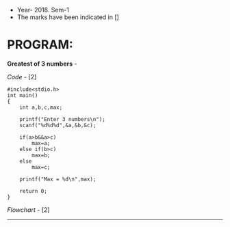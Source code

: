 - Year- 2018. Sem-1
- The marks have been indicated in [] 

# PROGRAM: 
**Greatest of 3 numbers** - 

*Code* - [2]

```
#include<stdio.h>
int main()
{	
	int a,b,c,max;

	printf("Enter 3 numbers\n");
	scanf("%d%d%d",&a,&b,&c);

	if(a>b&&a>c)
		max=a;
	else if(b>c)
		max=b;
	else
		max=c;

	printf("Max = %d\n",max);

	return 0;
}

```

*Flowchart* - [2]

---------------------------
